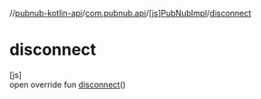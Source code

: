 //[pubnub-kotlin-api](../../../index.md)/[com.pubnub.api](../index.md)/[[js]PubNubImpl](index.md)/[disconnect](disconnect.md)

# disconnect

[js]\
open override fun [disconnect](disconnect.md)()

